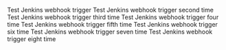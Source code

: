 Test Jenkins webhook trigger
Test Jenkins webhook trigger second time
Test Jenkins webhook trigger third time
Test Jenkins webhook trigger four time
Test Jenkins webhook trigger fifth time
Test Jenkins webhook trigger six time
Test Jenkins webhook trigger seven time
Test Jenkins webhook trigger eight time